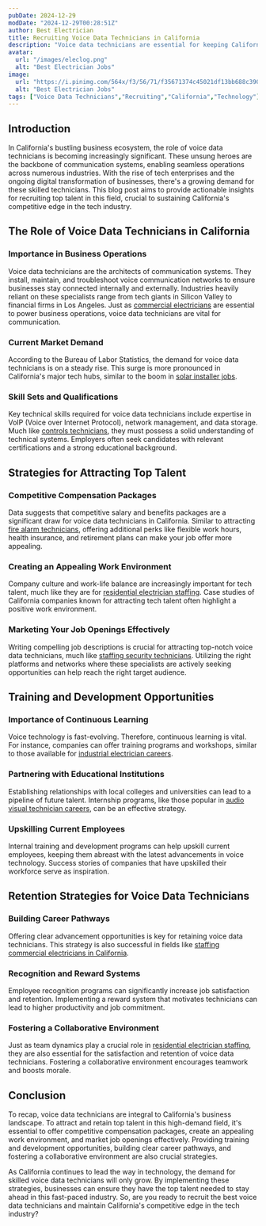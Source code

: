 ```yaml
---
pubDate: 2024-12-29
modDate: "2024-12-29T00:28:51Z"
author: Best Electrician
title: Recruiting Voice Data Technicians in California
description: "Voice data technicians are essential for keeping California's businesses connected. Learn how to attract top talent in this high-demand field."
avatar:
  url: "/images/eleclog.png"
  alt: "Best Electrician Jobs"
image:
  url: "https://i.pinimg.com/564x/f3/56/71/f35671374c45021df13bb688c390a3a2.jpg"
  alt: "Best Electrician Jobs"
tags: ["Voice Data Technicians","Recruiting","California","Technology"]
---
```


## Introduction

In California's bustling business ecosystem, the role of voice data technicians is becoming increasingly significant. These unsung heroes are the backbone of communication systems, enabling seamless operations across numerous industries. With the rise of tech enterprises and the ongoing digital transformation of businesses, there's a growing demand for these skilled technicians. This blog post aims to provide actionable insights for recruiting top talent in this field, crucial to sustaining California's competitive edge in the tech industry.

## The Role of Voice Data Technicians in California

### Importance in Business Operations

Voice data technicians are the architects of communication systems. They install, maintain, and troubleshoot voice communication networks to ensure businesses stay connected internally and externally. Industries heavily reliant on these specialists range from tech giants in Silicon Valley to financial firms in Los Angeles. Just as [commercial electricians](/posts/staffing-commercial-electricians-california) are essential to power business operations, voice data technicians are vital for communication.

### Current Market Demand

According to the Bureau of Labor Statistics, the demand for voice data technicians is on a steady rise. This surge is more pronounced in California's major tech hubs, similar to the boom in [solar installer jobs](/posts/solar-installer-jobs-california). 

### Skill Sets and Qualifications

Key technical skills required for voice data technicians include expertise in VoIP (Voice over Internet Protocol), network management, and data storage. Much like [controls technicians](/posts/controls-technicians-california), they must possess a solid understanding of technical systems. Employers often seek candidates with relevant certifications and a strong educational background.

## Strategies for Attracting Top Talent

### Competitive Compensation Packages

Data suggests that competitive salary and benefits packages are a significant draw for voice data technicians in California. Similar to attracting [fire alarm technicians](/posts/fire-alarm-technicians-california), offering additional perks like flexible work hours, health insurance, and retirement plans can make your job offer more appealing.

### Creating an Appealing Work Environment

Company culture and work-life balance are increasingly important for tech talent, much like they are for [residential electrician staffing](/posts/residential-electian-staffing-california). Case studies of California companies known for attracting tech talent often highlight a positive work environment.

### Marketing Your Job Openings Effectively

Writing compelling job descriptions is crucial for attracting top-notch voice data technicians, much like [staffing security technicians](/posts/staffing-security-technicians-california). Utilizing the right platforms and networks where these specialists are actively seeking opportunities can help reach the right target audience.

## Training and Development Opportunities

### Importance of Continuous Learning

Voice technology is fast-evolving. Therefore, continuous learning is vital. For instance, companies can offer training programs and workshops, similar to those available for [industrial electrician careers](/posts/industrial-electrician-careers-california).

### Partnering with Educational Institutions

Establishing relationships with local colleges and universities can lead to a pipeline of future talent. Internship programs, like those popular in [audio visual technician careers](/posts/audio-visual-technicians-california), can be an effective strategy.

### Upskilling Current Employees

Internal training and development programs can help upskill current employees, keeping them abreast with the latest advancements in voice technology. Success stories of companies that have upskilled their workforce serve as inspiration.

## Retention Strategies for Voice Data Technicians

### Building Career Pathways

Offering clear advancement opportunities is key for retaining voice data technicians. This strategy is also successful in fields like [staffing commercial electricians in California](/posts/staffing-commercial-electricians-california).

### Recognition and Reward Systems

Employee recognition programs can significantly increase job satisfaction and retention. Implementing a reward system that motivates technicians can lead to higher productivity and job commitment.

### Fostering a Collaborative Environment

Just as team dynamics play a crucial role in [residential electrician staffing](/posts/residential-electrician-staffing-california), they are also essential for the satisfaction and retention of voice data technicians. Fostering a collaborative environment encourages teamwork and boosts morale.

## Conclusion

To recap, voice data technicians are integral to California's business landscape. To attract and retain top talent in this high-demand field, it's essential to offer competitive compensation packages, create an appealing work environment, and market job openings effectively. Providing training and development opportunities, building clear career pathways, and fostering a collaborative environment are also crucial strategies.

As California continues to lead the way in technology, the demand for skilled voice data technicians will only grow. By implementing these strategies, businesses can ensure they have the top talent needed to stay ahead in this fast-paced industry. So, are you ready to recruit the best voice data technicians and maintain California's competitive edge in the tech industry?